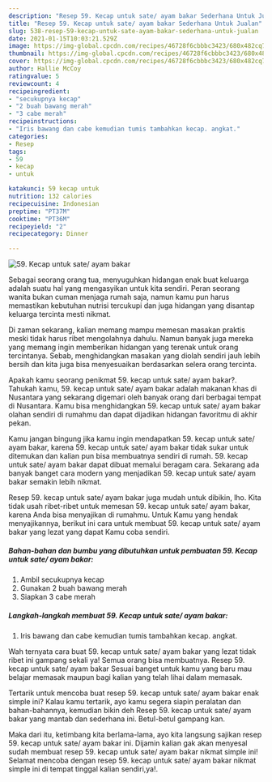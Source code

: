 ```yaml
---
description: "Resep 59. Kecap untuk sate/ ayam bakar Sederhana Untuk Jualan"
title: "Resep 59. Kecap untuk sate/ ayam bakar Sederhana Untuk Jualan"
slug: 538-resep-59-kecap-untuk-sate-ayam-bakar-sederhana-untuk-jualan
date: 2021-01-15T10:03:21.529Z
image: https://img-global.cpcdn.com/recipes/46728f6cbbbc3423/680x482cq70/59-kecap-untuk-sate-ayam-bakar-foto-resep-utama.jpg
thumbnail: https://img-global.cpcdn.com/recipes/46728f6cbbbc3423/680x482cq70/59-kecap-untuk-sate-ayam-bakar-foto-resep-utama.jpg
cover: https://img-global.cpcdn.com/recipes/46728f6cbbbc3423/680x482cq70/59-kecap-untuk-sate-ayam-bakar-foto-resep-utama.jpg
author: Hallie McCoy
ratingvalue: 5
reviewcount: 4
recipeingredient:
- "secukupnya kecap"
- "2 buah bawang merah"
- "3 cabe merah"
recipeinstructions:
- "Iris bawang dan cabe kemudian tumis tambahkan kecap. angkat."
categories:
- Resep
tags:
- 59
- kecap
- untuk

katakunci: 59 kecap untuk 
nutrition: 132 calories
recipecuisine: Indonesian
preptime: "PT37M"
cooktime: "PT36M"
recipeyield: "2"
recipecategory: Dinner

---
```



![59. Kecap untuk sate/ ayam bakar](https://img-global.cpcdn.com/recipes/46728f6cbbbc3423/680x482cq70/59-kecap-untuk-sate-ayam-bakar-foto-resep-utama.jpg)

Sebagai seorang orang tua, menyuguhkan hidangan enak buat keluarga adalah suatu hal yang mengasyikan untuk kita sendiri. Peran seorang  wanita bukan cuman menjaga rumah saja, namun kamu pun harus memastikan kebutuhan nutrisi tercukupi dan juga hidangan yang disantap keluarga tercinta mesti nikmat.

Di zaman  sekarang, kalian memang mampu memesan masakan praktis meski tidak harus ribet mengolahnya dahulu. Namun banyak juga mereka yang memang ingin memberikan hidangan yang terenak untuk orang tercintanya. Sebab, menghidangkan masakan yang diolah sendiri jauh lebih bersih dan kita juga bisa menyesuaikan berdasarkan selera orang tercinta. 



Apakah kamu seorang penikmat 59. kecap untuk sate/ ayam bakar?. Tahukah kamu, 59. kecap untuk sate/ ayam bakar adalah makanan khas di Nusantara yang sekarang digemari oleh banyak orang dari berbagai tempat di Nusantara. Kamu bisa menghidangkan 59. kecap untuk sate/ ayam bakar olahan sendiri di rumahmu dan dapat dijadikan hidangan favoritmu di akhir pekan.

Kamu jangan bingung jika kamu ingin mendapatkan 59. kecap untuk sate/ ayam bakar, karena 59. kecap untuk sate/ ayam bakar tidak sukar untuk ditemukan dan kalian pun bisa membuatnya sendiri di rumah. 59. kecap untuk sate/ ayam bakar dapat dibuat memalui beragam cara. Sekarang ada banyak banget cara modern yang menjadikan 59. kecap untuk sate/ ayam bakar semakin lebih nikmat.

Resep 59. kecap untuk sate/ ayam bakar juga mudah untuk dibikin, lho. Kita tidak usah ribet-ribet untuk memesan 59. kecap untuk sate/ ayam bakar, karena Anda bisa menyajikan di rumahmu. Untuk Kamu yang hendak menyajikannya, berikut ini cara untuk membuat 59. kecap untuk sate/ ayam bakar yang lezat yang dapat Kamu coba sendiri.

<!--inarticleads1-->

##### Bahan-bahan dan bumbu yang dibutuhkan untuk pembuatan 59. Kecap untuk sate/ ayam bakar:

1. Ambil secukupnya kecap
1. Gunakan 2 buah bawang merah
1. Siapkan 3 cabe merah




<!--inarticleads2-->

##### Langkah-langkah membuat 59. Kecap untuk sate/ ayam bakar:

1. Iris bawang dan cabe kemudian tumis tambahkan kecap. angkat.




Wah ternyata cara buat 59. kecap untuk sate/ ayam bakar yang lezat tidak ribet ini gampang sekali ya! Semua orang bisa membuatnya. Resep 59. kecap untuk sate/ ayam bakar Sesuai banget untuk kamu yang baru mau belajar memasak maupun bagi kalian yang telah lihai dalam memasak.

Tertarik untuk mencoba buat resep 59. kecap untuk sate/ ayam bakar enak simple ini? Kalau kamu tertarik, ayo kamu segera siapin peralatan dan bahan-bahannya, kemudian bikin deh Resep 59. kecap untuk sate/ ayam bakar yang mantab dan sederhana ini. Betul-betul gampang kan. 

Maka dari itu, ketimbang kita berlama-lama, ayo kita langsung sajikan resep 59. kecap untuk sate/ ayam bakar ini. Dijamin kalian gak akan menyesal sudah membuat resep 59. kecap untuk sate/ ayam bakar nikmat simple ini! Selamat mencoba dengan resep 59. kecap untuk sate/ ayam bakar nikmat simple ini di tempat tinggal kalian sendiri,ya!.


